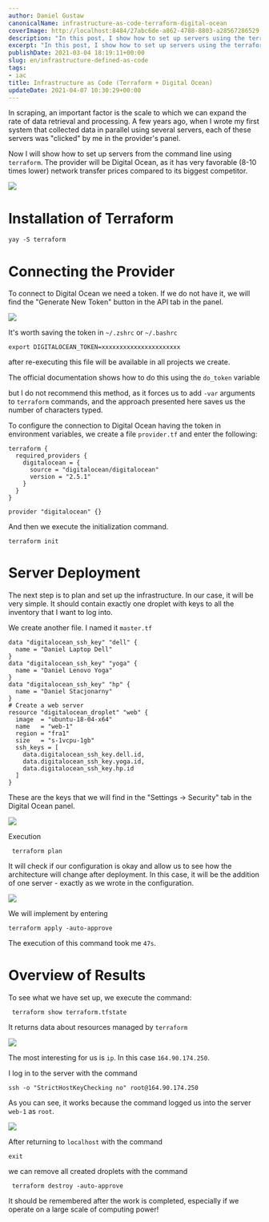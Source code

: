 ```yaml
---
author: Daniel Gustaw
canonicalName: infrastructure-as-code-terraform-digital-ocean
coverImage: http://localhost:8484/27abc6de-a862-4788-8803-a28567286529.avif
description: "In this post, I show how to set up servers using the terraform command line."
excerpt: "In this post, I show how to set up servers using the terraform command line."
publishDate: 2021-03-04 18:19:11+00:00
slug: en/infrastructure-defined-as-code
tags:
- iac
title: Infrastructure as Code (Terraform + Digital Ocean)
updateDate: 2021-04-07 10:30:29+00:00
---
```


In scraping, an important factor is the scale to which we can expand the rate of data retrieval and processing. A few years ago, when I wrote my first system that collected data in parallel using several servers, each of these servers was "clicked" by me in the provider's panel.

Now I will show how to set up servers from the command line using `terraform`. The provider will be Digital Ocean, as it has very favorable (8-10 times lower) network transfer prices compared to its biggest competitor.

![](http://localhost:8484/72ece5c5-d1f6-4ebe-8859-9a24cd3b0792.avif)

# Installation of Terraform

```
yay -S terraform
```

# Connecting the Provider

To connect to Digital Ocean we need a token. If we do not have it, we will find the "Generate New Token" button in the API tab in the panel.

![](http://localhost:8484/7b60cea7-c6e4-45e7-bdac-d6d058495700.avif)

It's worth saving the token in `~/.zshrc` or `~/.bashrc`

```
export DIGITALOCEAN_TOKEN=xxxxxxxxxxxxxxxxxxxxxx
```

after re-executing this file will be available in all projects we create.

The official documentation shows how to do this using the `do_token` variable

but I do not recommend this method, as it forces us to add `-var` arguments to `terraform` commands, and the approach presented here saves us the number of characters typed.

To configure the connection to Digital Ocean having the token in environment variables, we create a file `provider.tf` and enter the following:

```
terraform {
  required_providers {
    digitalocean = {
      source = "digitalocean/digitalocean"
      version = "2.5.1"
    }
  }
}

provider "digitalocean" {}
```

And then we execute the initialization command.

```
terraform init
```

# Server Deployment

The next step is to plan and set up the infrastructure. In our case, it will be very simple. It should contain exactly one droplet with keys to all the inventory that I want to log into.

We create another file. I named it `master.tf`

```
data "digitalocean_ssh_key" "dell" {
  name = "Daniel Laptop Dell"
}
data "digitalocean_ssh_key" "yoga" {
  name = "Daniel Lenovo Yoga"
}
data "digitalocean_ssh_key" "hp" {
  name = "Daniel Stacjonarny"
}
# Create a web server
resource "digitalocean_droplet" "web" {
  image  = "ubuntu-18-04-x64"
  name   = "web-1"
  region = "fra1"
  size   = "s-1vcpu-1gb"
  ssh_keys = [
    data.digitalocean_ssh_key.dell.id,
    data.digitalocean_ssh_key.yoga.id,
    data.digitalocean_ssh_key.hp.id
  ]
}
```

These are the keys that we will find in the "Settings -> Security" tab in the Digital Ocean panel.

![](http://localhost:8484/13c7dbc8-5b4f-4843-88e2-1e942b199997.avif)

Execution

```
 terraform plan
```

It will check if our configuration is okay and allow us to see how the architecture will change after deployment. In this case, it will be the addition of one server - exactly as we wrote in the configuration.

![](http://localhost:8484/bfa6cdb3-6771-4e57-a5e8-a4d2038b709d.avif)

We will implement by entering

```
terraform apply -auto-approve
```

The execution of this command took me `47s`.

# Overview of Results

To see what we have set up, we execute the command:

```
 terraform show terraform.tfstate
```

It returns data about resources managed by `terraform`

![](http://localhost:8484/327be4b6-5983-4721-865e-d1f701442660.avif)

The most interesting for us is `ip`. In this case `164.90.174.250`.

I log in to the server with the command

```
ssh -o "StrictHostKeyChecking no" root@164.90.174.250
```

As you can see, it works because the command logged us into the server `web-1` as `root`.

![](http://localhost:8484/31769e58-e37d-457e-a28f-09e42b3718aa.avif)

After returning to `localhost` with the command

```
exit
```

we can remove all created droplets with the command

```
 terraform destroy -auto-approve
```

It should be remembered after the work is completed, especially if we operate on a large scale of computing power!
